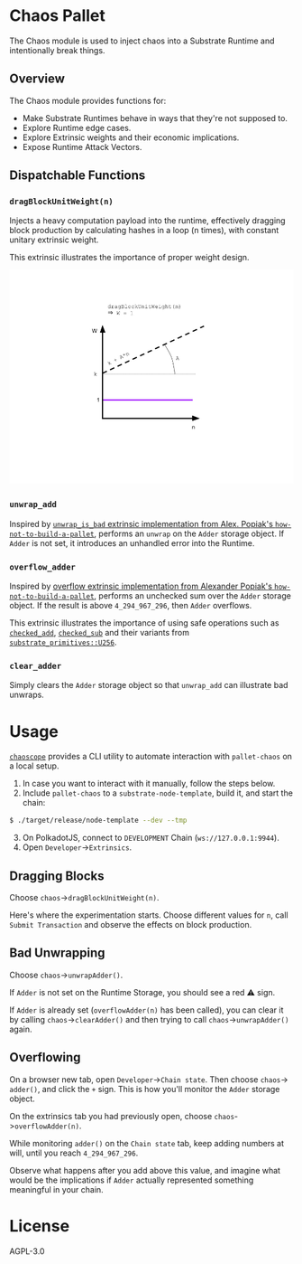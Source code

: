 # Chaos Pallet

The Chaos module is used to inject chaos into a Substrate Runtime and intentionally break things.

## Overview

The Chaos module provides functions for:

- Make Substrate Runtimes behave in ways that they're not supposed to.
- Explore Runtime edge cases.
- Explore Extrinsic weights and their economic implications.
- Expose Runtime Attack Vectors.

## Dispatchable Functions

### `dragBlockUnitWeight(n)`

Injects a heavy computation payload into the runtime, effectively dragging block production by calculating hashes in a loop (n times), with constant unitary extrinsic weight.

This extrinsic illustrates the importance of proper weight design.

![block dragger](blockdragger.png)

### `unwrap_add`

Inspired by [`unwrap_is_bad` extrinsic implementation from Alex. Popiak's `how-not-to-build-a-pallet`](https://github.com/apopiak/how-not-to-build-a-pallet/blob/c737f27df5fed367c8e53adc20ed18e2846459e1/pallets/template/src/lib.rs#L193), performs an `unwrap` on the `Adder` storage object. If `Adder` is not set, it introduces an unhandled error into the Runtime.

### `overflow_adder`

Inspired by [overflow extrinsic implementation from Alexander Popiak's `how-not-to-build-a-pallet`](https://github.com/apopiak/how-not-to-build-a-pallet/blob/c737f27df5fed367c8e53adc20ed18e2846459e1/pallets/template/src/lib.rs#L165), performs an unchecked sum over the `Adder` storage object. If the result is above `4_294_967_296`, then `Adder` overflows.

This extrinsic illustrates the importance of using safe operations such as [`checked_add`](https://docs.rs/substrate-primitives/1.0.0/substrate_primitives/struct.U256.html#method.checked_add), [`checked_sub`](https://docs.rs/substrate-primitives/1.0.0/substrate_primitives/struct.U256.html#method.checked_sub) and their variants from [`substrate_primitives::U256`](https://docs.rs/substrate-primitives/1.0.0/substrate_primitives/struct.U256.html).

### `clear_adder`

Simply clears the `Adder` storage object so that `unwrap_add` can illustrate bad unwraps.

# Usage

[`chaoscope`](https://github.com/paritytech/chaoscope) provides a CLI utility to automate interaction with `pallet-chaos` on a local setup.

1. In case you want to interact with it manually, follow the steps below.
2. Include `pallet-chaos` to a `substrate-node-template`, build it, and start the chain:
```sh
$ ./target/release/node-template --dev --tmp
```
3. On PolkadotJS, connect to `DEVELOPMENT` Chain (`ws://127.0.0.1:9944`).
4. Open `Developer`->`Extrinsics`.

## Dragging Blocks

Choose `chaos`->`dragBlockUnitWeight(n)`.

Here's where the experimentation starts. Choose different values for `n`, call `Submit Transaction` and observe the effects on block production.

## Bad Unwrapping

Choose `chaos`->`unwrapAdder()`.

If `Adder` is not set on the Runtime Storage, you should see a red ⚠️ sign.

If `Adder` is already set (`overflowAdder(n)` has been called), you can clear it by calling `chaos`->`clearAdder()` and then trying to call `chaos`->`unwrapAdder()` again.

## Overflowing

On a browser new tab, open `Developer`->`Chain state`.
Then choose `chaos`-> `adder()`, and click the `+` sign. This is how you'll monitor the `Adder` storage object.

On the extrinsics tab you had previously open, choose `chaos`->`overflowAdder(n)`.

While monitoring `adder()` on the `Chain state` tab, keep adding numbers at will, until you reach `4_294_967_296`.

Observe what happens after you add above this value, and imagine what would be the implications if `Adder` actually represented something meaningful in your chain.

# License
AGPL-3.0
